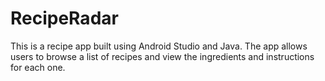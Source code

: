 # RecipeRadar
This is a recipe app built using Android Studio and Java. The app allows users to browse a list of recipes and view the ingredients and instructions for each one. 
